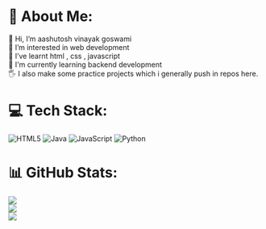 # 💫 About Me:
👋 Hi, I’m aashutosh vinayak goswami<br>👀 I’m interested in web development<br>🌱 I’ve learnt html , css , javascript<br>🧧 I'm currently learning backend development<br>🖐️ I also make some practice projects which i generally push in repos here.


# 💻 Tech Stack:
![HTML5](https://img.shields.io/badge/html5-%23E34F26.svg?style=for-the-badge&logo=html5&logoColor=white) ![Java](https://img.shields.io/badge/java-%23ED8B00.svg?style=for-the-badge&logo=openjdk&logoColor=white) ![JavaScript](https://img.shields.io/badge/javascript-%23323330.svg?style=for-the-badge&logo=javascript&logoColor=%23F7DF1E) ![Python](https://img.shields.io/badge/python-3670A0?style=for-the-badge&logo=python&logoColor=ffdd54)
# 📊 GitHub Stats:
![](https://github-readme-stats.vercel.app/api?username=aashutosh-github&theme=dark&hide_border=false&include_all_commits=true&count_private=true)<br/>
![](https://nirzak-streak-stats.vercel.app/?user=aashutosh-github&theme=dark&hide_border=false)<br/>
![](https://github-readme-stats.vercel.app/api/top-langs/?username=aashutosh-github&theme=dark&hide_border=false&include_all_commits=true&count_private=true&layout=compact)

